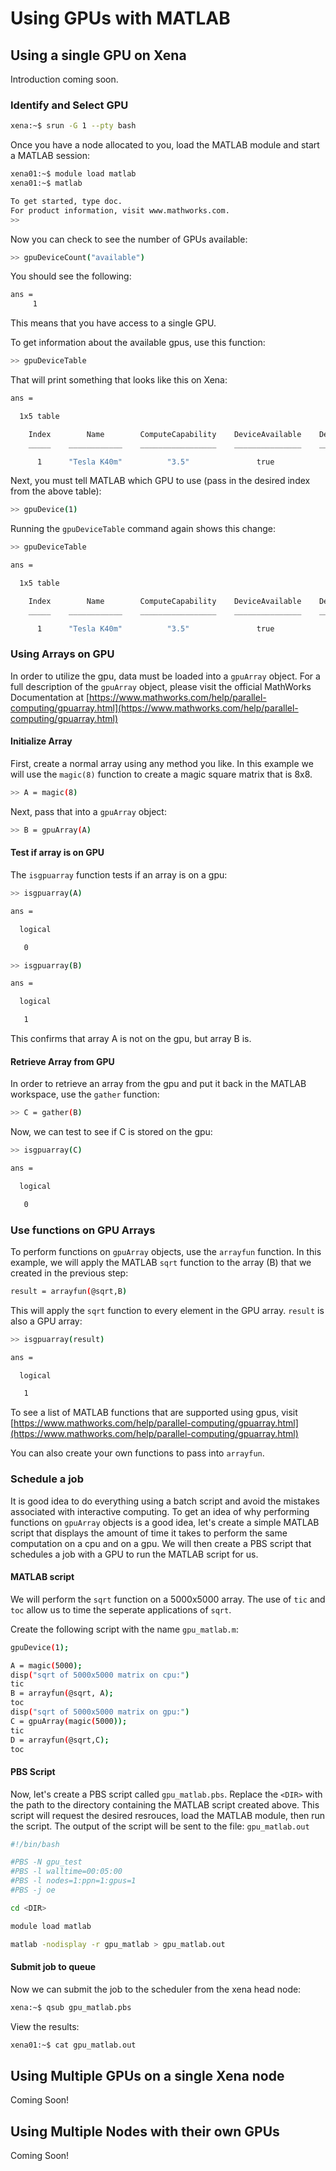 # Using GPUs with MATLAB

## Using a single GPU on Xena

Introduction coming soon.

### Identify and Select GPU

```bash
xena:~$ srun -G 1 --pty bash
```

Once you have a node allocated to you, load the MATLAB module and start a MATLAB session:

```bash
xena01:~$ module load matlab
xena01:~$ matlab

To get started, type doc.
For product information, visit www.mathworks.com.
>>
```

Now you can check to see the number of GPUs available:
```bash
>> gpuDeviceCount("available")
```
You should see the following:
```bash
ans = 
     1
```
This means that you have access to a single GPU.

To get information about the available gpus, use this function:
```bash
>> gpuDeviceTable
```
That will print something that looks like this on Xena:
```bash
ans =

  1x5 table

    Index        Name        ComputeCapability    DeviceAvailable    DeviceSelected
    _____    ____________    _________________    _______________    ______________

      1      "Tesla K40m"          "3.5"               true              false
```

Next, you must tell MATLAB which GPU to use (pass in the desired index from the above table):
```bash
>> gpuDevice(1)
```

Running the `gpuDeviceTable` command again shows this change:
```bash
>> gpuDeviceTable

ans =

  1x5 table

    Index        Name        ComputeCapability    DeviceAvailable    DeviceSelected
    _____    ____________    _________________    _______________    ______________

      1      "Tesla K40m"          "3.5"               true              true

```

### Using Arrays on GPU

In order to utilize the gpu, data must be loaded into a `gpuArray` object.
For a full description of the `gpuArray` object, please visit the official MathWorks Documentation at [https://www.mathworks.com/help/parallel-computing/gpuarray.html](https://www.mathworks.com/help/parallel-computing/gpuarray.html)

#### Initialize Array
First, create a normal array using any method you like.
In this example we will use the `magic(8)` function to create a magic square matrix that is 8x8.
```bash
>> A = magic(8)
```
Next, pass that into a `gpuArray` object:
```bash
>> B = gpuArray(A)
```

#### Test if array is on GPU
The `isgpuarray` function tests if an array is on a gpu:
```bash
>> isgpuarray(A)

ans =

  logical

   0

>> isgpuarray(B)

ans =

  logical

   1
```
This confirms that array A is not on the gpu, but array B is.

#### Retrieve Array from GPU
In order to retrieve an array from the gpu and put it back in the MATLAB workspace, use the `gather` function:
```bash
>> C = gather(B)
```
Now, we can test to see if C is stored on the gpu:
```bash
>> isgpuarray(C)

ans =

  logical

   0
```

### Use functions on GPU Arrays
To perform functions on `gpuArray` objects, use the `arrayfun` function.
In this example, we will apply the MATLAB `sqrt` function to the array (B) that we created in the previous step:
```bash
result = arrayfun(@sqrt,B)
```
This will apply the `sqrt` function to every element in the GPU array.
`result` is also a GPU array:
```bash
>> isgpuarray(result)

ans =

  logical

   1

```

To see a list of MATLAB functions that are supported using gpus, visit [https://www.mathworks.com/help/parallel-computing/gpuarray.html](https://www.mathworks.com/help/parallel-computing/gpuarray.html)

You can also create your own functions to pass into `arrayfun`.

### Schedule a job
It is good idea to do everything using a batch script and avoid the mistakes associated with interactive computing.
To get an idea of why performing functions on `gpuArray` objects is a good idea, let's create a simple MATLAB script that displays the amount of time it takes to perform the same computation on a cpu and on a gpu.
We will then create a PBS script that schedules a job with a GPU to run the MATLAB script for us.


#### MATLAB script
We will perform the `sqrt` function on a 5000x5000 array.
The use of `tic` and `toc` allow us to time the seperate applications of `sqrt`.

Create the following script with the name `gpu_matlab.m`:

```bash 
gpuDevice(1);

A = magic(5000);
disp("sqrt of 5000x5000 matrix on cpu:")
tic
B = arrayfun(@sqrt, A);
toc
disp("sqrt of 5000x5000 matrix on gpu:")
C = gpuArray(magic(5000));
tic
D = arrayfun(@sqrt,C);
toc
```
#### PBS Script

Now, let's create a PBS script called `gpu_matlab.pbs`. 
Replace the `<DIR>` with the path to the directory containing the MATLAB script created above. 
This script will request the desired resrouces, load the MATLAB module, then run the script.
The output of the script will be sent to the file: `gpu_matlab.out`

```bash
#!/bin/bash

#PBS -N gpu_test
#PBS -l walltime=00:05:00
#PBS -l nodes=1:ppn=1:gpus=1
#PBS -j oe

cd <DIR>

module load matlab

matlab -nodisplay -r gpu_matlab > gpu_matlab.out

```


#### Submit job to queue

Now we can submit the job to the scheduler from the xena head node:
```bash
xena:~$ qsub gpu_matlab.pbs
```
View the results:
```bash
xena01:~$ cat gpu_matlab.out
```

## Using Multiple GPUs on a single Xena node

Coming Soon!

## Using Multiple Nodes with their own GPUs

Coming Soon!
